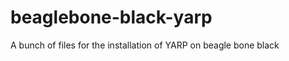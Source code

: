 beaglebone-black-yarp
===============

A bunch of files for the installation of YARP on beagle bone black